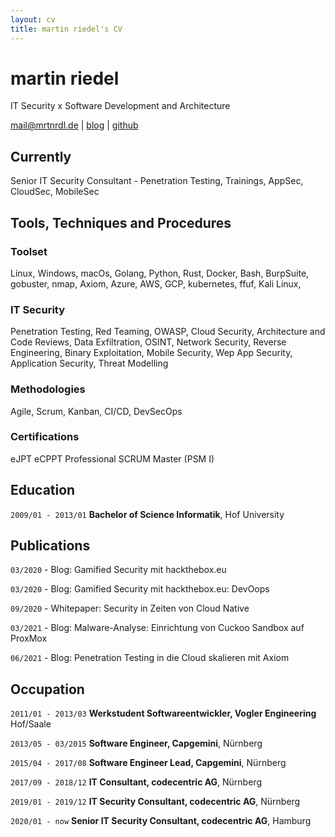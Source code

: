 ```yaml
---
layout: cv
title: martin riedel's CV
---
```

# martin riedel
IT Security x Software Development and Architecture

<div id="webaddress">
<a href="mail@mrtnrdl.de">mail@mrtnrdl.de</a>
| <a href="https://blog.mrtnrdl.de">blog</a>
| <a href="https://github.com/mrtnrdl">github</a>
</div>


## Currently

Senior IT Security Consultant - Penetration Testing, Trainings, AppSec, CloudSec, MobileSec


## Tools, Techniques and Procedures

### Toolset

Linux, Windows, macOs, Golang, Python, Rust, Docker, Bash, BurpSuite, gobuster, nmap, Axiom, Azure, AWS, GCP, kubernetes, ffuf, Kali Linux, 

### IT Security

Penetration Testing, Red Teaming, OWASP, Cloud Security, Architecture and Code Reviews, Data Exfiltration, OSINT, Network Security, Reverse Engineering, Binary Exploitation, Mobile Security, Wep App Security, Application Security, Threat Modelling

### Methodologies

Agile, Scrum, Kanban, CI/CD, DevSecOps

### Certifications

eJPT
eCPPT
Professional SCRUM Master (PSM I)


## Education

`2009/01 - 2013/01`
__Bachelor of Science Informatik__, Hof University


## Publications

`03/2020` - Blog: Gamified Security mit hackthebox.eu

`03/2020` - Blog: Gamified Security mit hackthebox.eu: DevOops

`09/2020` - Whitepaper: Security in Zeiten von Cloud Native

`03/2021` - Blog: Malware-Analyse: Einrichtung von Cuckoo Sandbox auf ProxMox

`06/2021` - Blog: Penetration Testing in die Cloud skalieren mit Axiom


## Occupation

`2011/01 - 2013/03`
__Werkstudent Softwareentwickler, Vogler Engineering__ Hof/Saale

`2013/05 - 03/2015`
__Software Engineer, Capgemini__, Nürnberg

`2015/04 - 2017/08`
__Software Engineer Lead, Capgemini__, Nürnberg

`2017/09 - 2018/12`
__IT Consultant, codecentric AG__, Nürnberg

`2019/01 - 2019/12`
__IT Security Consultant, codecentric AG__, Nürnberg

`2020/01 - now`
__Senior IT Security Consultant, codecentric AG__, Hamburg



<!-- ### Footer

Last updated: February 2022-->


